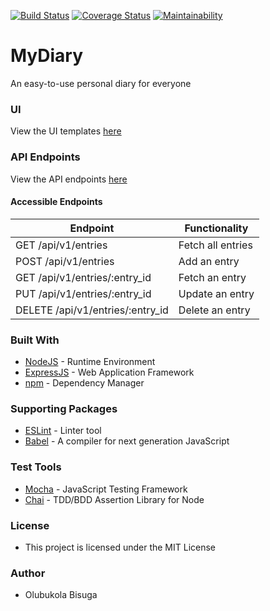 [![Build Status](https://travis-ci.org/bukolabisuga/MyDiary.svg?branch=server)](https://travis-ci.org/bukolabisuga/MyDiary)
[![Coverage Status](https://coveralls.io/repos/github/bukolabisuga/MyDiary/badge.svg?branch=server)](https://coveralls.io/github/bukolabisuga/MyDiary?branch=server)
[![Maintainability](https://api.codeclimate.com/v1/badges/ddf57478118bb28bff13/maintainability)](https://codeclimate.com/github/bukolabisuga/MyDiary/maintainability)

# MyDiary
An easy-to-use personal diary for everyone

### UI
View the UI templates [here](https://bukolabisuga.github.io/MyDiary/UI)

### API Endpoints
View the API endpoints [here](http://mydiaryy.herokuapp.com)
#### Accessible Endpoints
| Endpoint                              | Functionality                                     |
| ------------------------------------- | ------------------------------------------------- |
| GET    /api/v1/entries                | Fetch all entries                                 |
| POST   /api/v1/entries                | Add an entry                                      |
| GET    /api/v1/entries/:entry_id      | Fetch an entry                                    |
| PUT    /api/v1/entries/:entry_id      | Update an entry                                   |
| DELETE /api/v1/entries/:entry_id      | Delete an entry                                   |


### Built With
* [NodeJS](https://nodejs.org) - Runtime Environment
* [ExpressJS](https://expressjs.com/en/api.html) - Web Application Framework
* [npm](https://www.npm.com) - Dependency Manager

### Supporting Packages
* [ESLint](https://eslint.org) - Linter tool 
* [Babel](https://babel.io) - A compiler for next generation JavaScript

### Test Tools
* [Mocha](https://mochajs.org) - JavaScript Testing Framework
* [Chai](https://chaijs.com) - TDD/BDD Assertion Library for Node

### License
* This project is licensed under the MIT License

### Author
* Olubukola Bisuga
